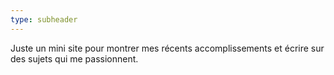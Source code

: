 ```yaml
---
type: subheader
---
```


Juste un mini site pour montrer mes récents accomplissements et écrire sur des sujets qui me passionnent.

